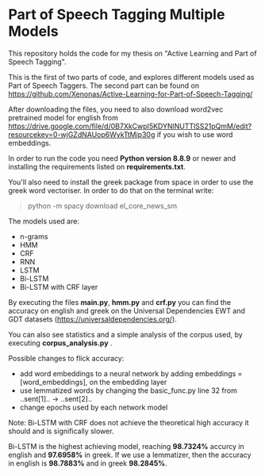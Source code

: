 # Part of Speech Tagging Multiple Models
This repository holds the code for my thesis on "Active Learning and Part of Speech Tagging". 

This is the first of two parts of code, and explores different models used as Part of Speech Taggers. The second part can be found on https://github.com/Xenonas/Active-Learning-for-Part-of-Speech-Tagging/

After downloading the files, you need to also download word2vec pretrained model for english from https://drive.google.com/file/d/0B7XkCwpI5KDYNlNUTTlSS21pQmM/edit?resourcekey=0-wjGZdNAUop6WykTtMip30g if you wish to use word embeddings.

In order to run the code you need <b>Python version 8.8.9</b> or newer and installing the requirements listed on <b>requirements.txt</b>.

You'll also need to install the greek package from space in order to use the greek word vectoriser. In order to do that on the terminal write:
> python -m spacy download el_core_news_sm

The models used are:
  - n-grams
  - HMM
  - CRF
  - RNN
  - LSTM
  - Bi-LSTM
  - Bi-LSTM with CRF layer
  
By executing the files <b>main.py</b>, <b>hmm.py</b> and <b>crf.py</b> you can find the accuracy on english and greek on the Universal Dependencies EWT and GDT datasets (https://universaldependencies.org/).

You can also see statistics and a simple analysis of the corpus used, by executing <b>corpus_analysis.py</b> . 

Possible changes to flick accuracy:
- add word embeddings to a neural network by adding embeddings = [word_embeddings],  on the embedding layer
- use lemmatized words by changing the basic_func.py line 32 from ..sent[1].. -> ..sent[2]..
- change epochs used by each network model

Note: Bi-LSTM with CRF does not achieve the theoretical high accuracy it should and is significally slower.

Bi-LSTM is the highest achieving model, reaching <b>98.7324%</b> accurcy in english and <b>97.6958%</b> in greek. If we use a lemmatizer, then the accuracy in english is <b>98.7883%</b> and in greek <b>98.2845%</b>.
